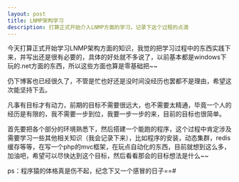 ```yaml
---
layout: post
title: LNMP架构学习
description: 打算正式开始介入LNMP方面的学习，记录下这个过程的点滴
---
```


今天打算正式开始学习LNMP架构方面的知识，我觉的把学习过程中的东西实践下来，并写出还是很有必要的，具体的好处就不多说了，以前基本都是windows下玩的.net方面的东西，所以这些方面也算是零基础把~~

仍下博客也已经很久了，不管是忙也好还是没时间没经历也罢都不是理由，希望这次能坚持下去。

凡事有目标才有动力，前期的目标不需要很远大，也不需要太精通，毕竟一个人的经历是有限的，我不需要一步到位，我要一步一步的来，目前的目标也很简单。

首先要把各个部分的环境熟悉下，然后搭建一个能跑的程序，这个过程中肯定涉及需要学习一些其他相关知识（我会记录下来），比如程序的安装，动态集群，redis缓存等等，在写一个php的mvc框架，在玩点自动化的东西，目前就想到这么多，加油吧，希望可以尽快达到这个目标，然后看看那会的目标想法是什么~~

ps：程序猿的体格真是伤不起，纪念下又一个感冒的日子==#



	